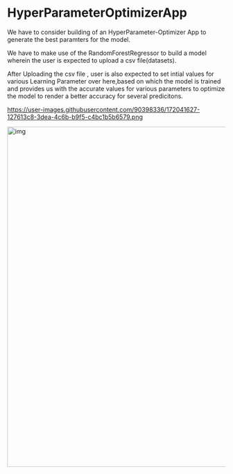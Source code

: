 # HyperParameterOptimizerApp
We have to consider building of an HyperParameter-Optimizer App to generate the best paramters for the model.

We have to make use of the RandomForestRegressor to build a model wherein the user is expected to upload a csv file(datasets).

After Uploading the csv file , user is also expected to set intial values for various Learning Parameter over here,based on which the model is trained and provides us with the accurate values for various parameters to optimize the model to render a better accuracy for several predicitons.

https://user-images.githubusercontent.com/90398336/172041627-127613c8-3dea-4c6b-b9f5-c4bc1b5b6579.png

<img width="782" alt="img" src="https://user-images.githubusercontent.com/90398336/172041627-127613c8-3dea-4c6b-b9f5-c4bc1b5b6579.png">

